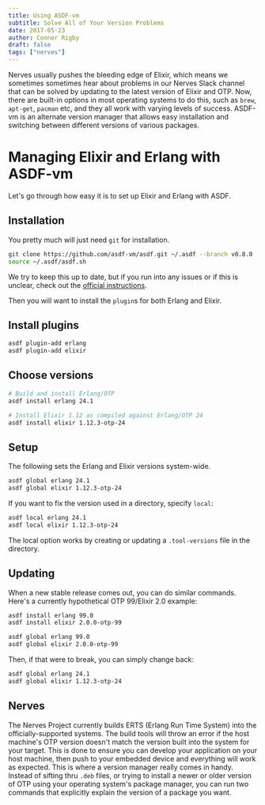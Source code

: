 ```yaml
---
title: Using ASDF-vm
subtitle: Solve All of Your Version Problems
date: 2017-05-23
author: Connor Rigby
draft: false
tags: ["nerves"]
---
```


Nerves usually pushes the bleeding edge of Elixir, which means we sometimes
sometimes hear about problems in our Nerves Slack channel that can be solved by
updating to the latest version of Elixir and OTP. Now, there are built-in
options in most operating systems to do this, such as `brew`, `apt-get`,
`pacman` etc, and they all work with varying levels of success. ASDF-vm is an
alternate version manager that allows easy installation and switching between
different versions of various packages.

<!--more-->

# Managing Elixir and Erlang with ASDF-vm

Let's go through how easy it is to set up Elixir and Erlang with ASDF.

## Installation

You pretty much will just need `git` for installation.

```sh
git clone https://github.com/asdf-vm/asdf.git ~/.asdf --branch v0.8.0
source ~/.asdf/asdf.sh
```

We try to keep this up to date, but if you run into any issues or if this is
unclear, check out the [official instructions](https://asdf-vm.com/#/core-manage-asdf-vm).

Then you will want to install the `plugin`s for both Erlang and Elixir.

## Install plugins

```sh
asdf plugin-add erlang
asdf plugin-add elixir
```

## Choose versions

```sh
# Build and install Erlang/OTP
asdf install erlang 24.1

# Install Elixir 1.12 as compiled against Erlang/OTP 24
asdf install elixir 1.12.3-otp-24
```

## Setup

The following sets the Erlang and Elixir versions system-wide.

```sh
asdf global erlang 24.1
asdf global elixir 1.12.3-otp-24
```

If you want to fix the version used in a directory, specify `local`:

```sh
asdf local erlang 24.1
asdf local elixir 1.12.3-otp-24
```

The local option works by creating or updating a `.tool-versions` file in
the directory.

## Updating

When a new stable release comes out, you can do similar commands. Here's a
currently hypothetical OTP 99/Elixir 2.0 example:

```sh
asdf install erlang 99.0
asdf install elixir 2.0.0-otp-99

asdf global erlang 99.0
asdf global elixir 2.0.0-otp-99
```

Then, if that were to break, you can simply change back:

```sh
asdf global erlang 24.1
asdf global elixir 1.12.3-otp-24
```

## Nerves

The Nerves Project currently builds ERTS (Erlang Run Time System) into the
officially-supported systems. The build tools will throw an error if the host
machine's OTP version doesn't match the version built into the system for your
target.  This is done to ensure you can develop your application on your host
machine, then push to your embedded device and everything will work as expected.
This is where a version manager really comes in handy. Instead of sifting thru
`.deb` files, or trying to install a newer or older version of OTP using your
operating system's package manager, you can run two commands that explicitly
explain the version of a package you want.
